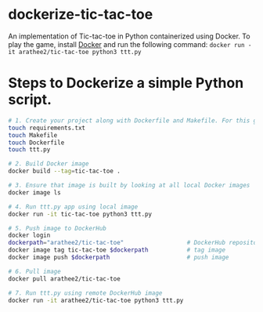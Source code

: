 # dockerize-tic-tac-toe
An implementation of Tic-tac-toe in Python containerized using Docker. To play the game, install [Docker](https://docs.docker.com/get-docker/) and run the following command:
`docker run -it arathee2/tic-tac-toe python3 ttt.py`

# Steps to Dockerize a simple Python script.
```bash
# 1. Create your project along with Dockerfile and Makefile. For this game I created the following files.
touch requirements.txt
touch Makefile
touch Dockerfile
touch ttt.py

# 2. Build Docker image
docker build --tag=tic-tac-toe .

# 3. Ensure that image is built by looking at all local Docker images
docker image ls

# 4. Run ttt.py app using local image
docker run -it tic-tac-toe python3 ttt.py

# 5. Push image to DockerHub
docker login
dockerpath="arathee2/tic-tac-toe"                  # DockerHub repository address
docker image tag tic-tac-toe $dockerpath           # tag image
docker image push $dockerpath                      # push image

# 6. Pull image
docker pull arathee2/tic-tac-toe

# 7. Run ttt.py using remote DockerHub image
docker run -it arathee2/tic-tac-toe python3 ttt.py
```